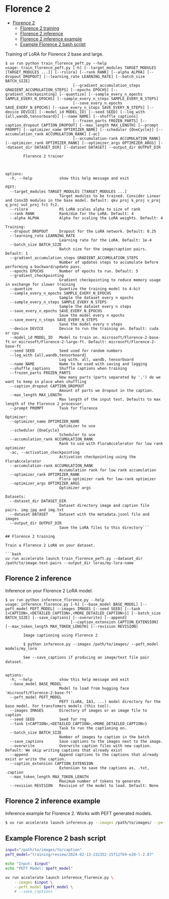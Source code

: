 # Florence 2

<!--toc:start-->

- [Florence 2](#florence-2)
  - [Florence 2 training](#florence-2-training)
  - [Florence 2 inference](#florence-2-inference)
  - [Florence 2 inference example](#florence-2-inference-example)
  - [Example Florence 2 bash script](#example-florence-2-bash-script)

<!--toc:end-->

Training of LoRA for Florence 2 base and large.

````
$ uv run python train_florence_peft.py --help
usage: train_florence_peft.py [-h] [--target_modules TARGET_MODULES [TARGET_MODULES ...]] [--rslora] [--rank RANK] [--alpha ALPHA] [--dropout DROPOUT] [--learning_rate LEARNING_RATE] [--batch_size BATCH_SIZE]
                              [--gradient_accumulation_steps GRADIENT_ACCUMULATION_STEPS] [--epochs EPOCHS] [--gradient_checkpointing] [--quantize] [--sample_every_n_epochs SAMPLE_EVERY_N_EPOCHS] [--sample_every_n_steps SAMPLE_EVERY_N_STEPS]
                              [--save_every_n_epochs SAVE_EVERY_N_EPOCHS] [--save_every_n_steps SAVE_EVERY_N_STEPS] [--device DEVICE] [--model_id MODEL_ID] [--seed SEED] [--log_with {all,wandb,tensorboard}] [--name NAME] [--shuffle_captions]
                              [--frozen_parts FROZEN_PARTS] [--caption_dropout CAPTION_DROPOUT] [--max_length MAX_LENGTH] [--prompt PROMPT] [--optimizer_name OPTIMIZER_NAME] [--scheduler {OneCycle}] [--accumulation_rank ACCUMULATION_RANK] [-ac]
                              [--accumulation-rank ACCUMULATION_RANK] [--optimizer_rank OPTIMIZER_RANK] [--optimizer_args OPTIMIZER_ARGS] [--dataset_dir DATASET_DIR] [--dataset DATASET] --output_dir OUTPUT_DIR

        Florence 2 trainer



options:
  -h, --help            show this help message and exit

PEFT:
  --target_modules TARGET_MODULES [TARGET_MODULES ...]
                        Target modules to be trained. Consider Linear and Conv2D modules in the base model. Default: qkv proj k_proj v_proj q_proj out_proj fc1 fc2.
  --rslora              RS LoRA scales alpha to size of rank
  --rank RANK           Rank/dim for the LoRA. Default: 4
  --alpha ALPHA         Alpha for scaling the LoRA weights. Default: 4

Training:
  --dropout DROPOUT     Dropout for the LoRA network. Default: 0.25
  --learning_rate LEARNING_RATE
                        Learning rate for the LoRA. Default: 1e-4
  --batch_size BATCH_SIZE
                        Batch size for the image/caption pairs. Default: 1
  --gradient_accumulation_steps GRADIENT_ACCUMULATION_STEPS
                        Number of updates steps to accumulate before performing a backward/update pass.
  --epochs EPOCHS       Number of epochs to run. Default: 5
  --gradient_checkpointing
                        Gradient checkpointing to reduce memory usage in exchange for slower training
  --quantize            Quantize the training model to 4-bit
  --sample_every_n_epochs SAMPLE_EVERY_N_EPOCHS
                        Sample the dataset every n epochs
  --sample_every_n_steps SAMPLE_EVERY_N_STEPS
                        Sample the dataset every n steps
  --save_every_n_epochs SAVE_EVERY_N_EPOCHS
                        Save the model every n epochs
  --save_every_n_steps SAVE_EVERY_N_STEPS
                        Save the model every n steps
  --device DEVICE       Device to run the training on. Default: cuda or cpu
  --model_id MODEL_ID   Model to train on. microsoft/Florence-2-base-ft or microsoft/Florence-2-large-ft. Default: microsoft/Florence-2-base-ft
  --seed SEED           Seed used for random numbers
  --log_with {all,wandb,tensorboard}
                        Log with. all, wandb, tensorboard
  --name NAME           Name to be used with saving and logging
  --shuffle_captions    Shuffle captions when training
  --frozen_parts FROZEN_PARTS
                        How many parts (parts separated by ',') do we want to keep in place when shuffling
  --caption_dropout CAPTION_DROPOUT
                        Amount of parts we dropout in the caption.
  --max_length MAX_LENGTH
                        Max length of the input text. Defaults to max length of the Florence 2 processor.
  --prompt PROMPT       Task for florence

Optimizer:
  --optimizer_name OPTIMIZER_NAME
                        Optimizer to use
  --scheduler {OneCycle}
                        Scheduler to use
  --accumulation_rank ACCUMULATION_RANK
                        Rank to use with FloraAccelerator for low rank optimizer
  -ac, --activation_checkpointing
                        Activation checkpointing using the FloraAccelerator
  --accumulation-rank ACCUMULATION_RANK
                        Accumulation rank for low rank accumulation
  --optimizer_rank OPTIMIZER_RANK
                        Flora optimizer rank for low-rank optimizer
  --optimizer_args OPTIMIZER_ARGS
                        Optimizer args

Datasets:
  --dataset_dir DATASET_DIR
                        Dataset directory image and caption file pairs. img.jpg and img.txt
  --dataset DATASET     Dataset with the metadata.jsonl file and images
  --output_dir OUTPUT_DIR
                        Save the LoRA files to this directory```

## Florence 2 training

Train a Florence 2 LoRA on your dataset.

```bash
uv run accelerate launch train_florence_peft.py --dataset_dir /path/to/image-text-pairs --output_dir loras/my-lora-name
````

## Florence 2 inference

Inference on your Florence 2 LoRA model.

```
$ uv run python inference_florence.py --help
usage: inference_florence.py [-h] [--base_model BASE_MODEL] [--peft_model PEFT_MODEL] --images IMAGES [--seed SEED] [--task {<CAPTION>,<DETAILED_CAPTION>,<MORE_DETAILED_CAPTION>}] [--batch_size BATCH_SIZE] [--save_captions] [--overwrite] [--append]
                             [--caption_extension CAPTION_EXTENSION] [--max_token_length MAX_TOKEN_LENGTH] [--revision REVISION]

        Image captioning using Florence 2

        $ python inference.py --images /path/to/images/ --peft_model models/my_lora

        See --save_captions if producing an image/text file pair dataset.


options:
  -h, --help            show this help message and exit
  --base_model BASE_MODEL
                        Model to load from hugging face 'microsoft/Florence-2-base-ft'
  --peft_model PEFT_MODEL
                        PEFT (LoRA, IA3, ...) model directory for the base model. For transfomers models (this tool).
  --images IMAGES       Directory of images or an image file to caption
  --seed SEED           Seed for rng
  --task {<CAPTION>,<DETAILED_CAPTION>,<MORE_DETAILED_CAPTION>}
                        Task to run the captioning on.
  --batch_size BATCH_SIZE
                        Number of images to caption in the batch
  --save_captions       Save captions to the images next to the image.
  --overwrite           Overwrite caption files with new caption. Default: We skip writing captions that already exist
  --append              Append captions to the captions that already exist or write the caption.
  --caption_extension CAPTION_EXTENSION
                        Extension to save the captions as, .txt, .caption
  --max_token_length MAX_TOKEN_LENGTH
                        Maximum number of tokens to generate
  --revision REVISION   Revision of the model to load. Default: None
```

## Florence 2 inference example

Inference example for Florence 2. Works with PEFT generated models.

```bash
$ uv run accelerate launch inference.py --images /path/to/images/ --peft_model models/my_peft
```

## Example Florence 2 bash script

```bash
input="/path/to/images/to/caption"
peft_model="training/review/2024-02-13-232352-15f12fb9-e20-l-2.87"

echo "Input: $input"
echo "PEFT Model: $peft_model"

uv run accelerate launch inference_florence.py \
	--images $input \
	--peft_model $peft_model \
    # --save_captions
```
